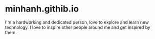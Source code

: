 # minhanh.githib.io
I'm a hardworking and dedicated person, love to explore and learn new technology. I love to inspire other people around me and get inspired by them.
